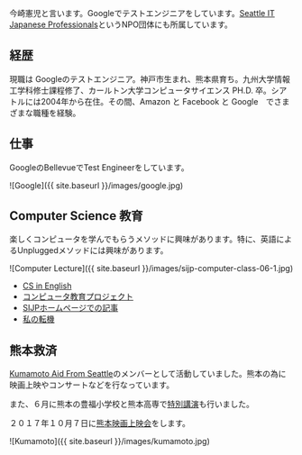 今崎憲児と言います。Googleでテストエンジニアをしています。[Seattle IT Japanese Professionals](http://sijp.org)というNPO団体にも所属しています。

## 経歴

現職は Googleのテストエンジニア。神戸市生まれ、熊本県育ち。九州大学情報工学科修士課程修了、カールトン大学コンピュータサイエンス PH.D. 卒。シアトルには2004年から在住。その間、Amazon と Facebook と Google　でさまざまな職種を経験。

## 仕事

GoogleのBellevueでTest Engineerをしています。

![Google]({{ site.baseurl }}/images/google.jpg)

## Computer Science 教育

楽しくコンピュータを学んでもらうメソッドに興味があります。特に、英語によるUnpluggedメソッドには興味があります。

![Computer Lecture]({{ site.baseurl }}/images/sijp-computer-class-06-1.jpg)

- [CS in English](https://www.csinenglish.club/aboutme_j/)
- [コンピュータ教育プロジェクト](http://www.junglecity.com/people/essay-stem-education/)
- [SIJPホームページでの記事](http://sijp.org/category/education/)
- [私の転機](http://www.youmaga.com/seattleite/tenki/2014_05.php)


## 熊本救済

[Kumamoto Aid From Seattle](http://kumamoto-aid.weebly.com)のメンバーとして活動していました。熊本の為に映画上映やコンサートなどを行なっています。

また、６月に熊本の豊福小学校と熊本高専で[特別講演](http://www.junglecity.com/people/essay-stem-education/sijp-in-kumamoto/)も行いました。

２０１７年１０月７日に[熊本映画上映会](http://kumamoto-aid.weebly.com/movie2.html)をします。

![Kumamoto]({{ site.baseurl }}/images/kumamoto.jpg)